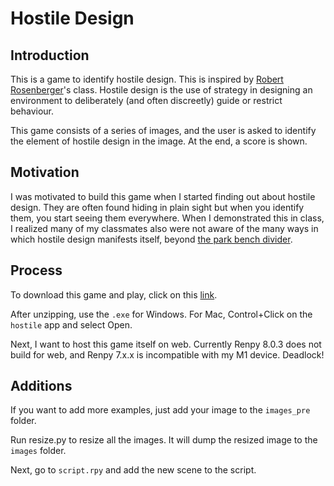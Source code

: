 # Hostile Design

## Introduction
This is a game to identify hostile design.
This is inspired by [Robert Rosenberger](https://iac.gatech.edu/people/person/robert-rosenberger)'s class.
Hostile design is the use of strategy in designing an environment to deliberately
(and often discreetly) guide or restrict behaviour.

This game consists of a series of images, and the user is asked to identify
the element of hostile design in the image. At the end, a score is shown.

## Motivation

I was motivated to build this game when I started finding out about hostile design.
They are often found hiding in plain sight but when you identify them, you start
seeing them everywhere.
When I demonstrated this in class, I realized many of my classmates also were
not aware of the many ways in which hostile design manifests itself, beyond
[the park bench divider](https://creativeloafing.com/content-230715-opinion---the-politics-of-park-benches).

## Process
To download this game and play, click on this [link](https://drive.google.com/file/d/18ZxqSOusOqSn0AuyvogsdXp2kHFlhfC5/view?usp=sharing).

After unzipping, use the `.exe` for Windows. For Mac, Control+Click on the `hostile` app and select Open.



Next, I want to host this game itself on web. Currently Renpy 8.0.3 does not build
for web, and Renpy 7.x.x is incompatible with my M1 device. Deadlock!

## Additions

If you want to add more examples, just add your image to the `images_pre` folder.

Run resize.py to resize all the images. It will dump the resized image to the `images`
folder.

Next, go to `script.rpy` and add the new scene to the script.
